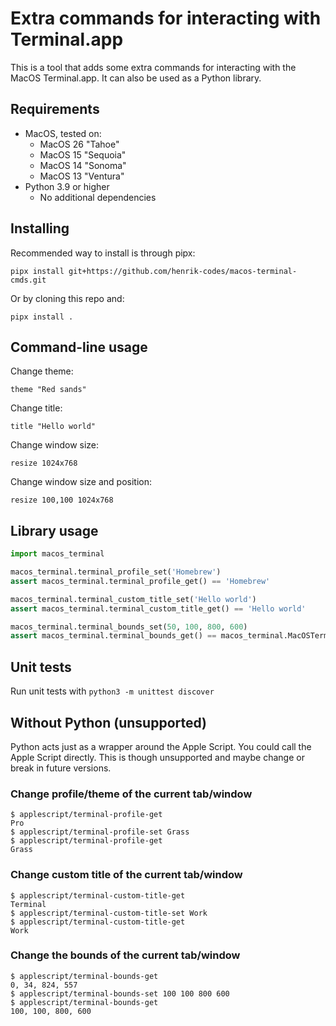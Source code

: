 # Extra commands for interacting with Terminal.app

This is a tool that adds some extra commands for interacting with the
MacOS Terminal.app. It can also be used as a Python library.

## Requirements

* MacOS, tested on:
  - MacOS 26 "Tahoe"
  - MacOS 15 "Sequoia"
  - MacOS 14 "Sonoma"
  - MacOS 13 "Ventura"
* Python 3.9 or higher
  - No additional dependencies

## Installing

Recommended way to install is through pipx:

    pipx install git+https://github.com/henrik-codes/macos-terminal-cmds.git

Or by cloning this repo and:

    pipx install .

## Command-line usage

Change theme:

    theme "Red sands"

Change title:

    title "Hello world"

Change window size:

    resize 1024x768

Change window size and position:

    resize 100,100 1024x768

## Library usage

```py
import macos_terminal

macos_terminal.terminal_profile_set('Homebrew')
assert macos_terminal.terminal_profile_get() == 'Homebrew'

macos_terminal.terminal_custom_title_set('Hello world')
assert macos_terminal.terminal_custom_title_get() == 'Hello world'

macos_terminal.terminal_bounds_set(50, 100, 800, 600)
assert macos_terminal.terminal_bounds_get() == macos_terminal.MacOSTerminalBounds(x=50, y=100, width=800, height=600)
```

## Unit tests

Run unit tests with `python3 -m unittest discover`

## Without Python (unsupported)

Python acts just as a wrapper around the Apple Script. You could call the
Apple Script directly. This is though unsupported and maybe change or break in
future versions.

### Change profile/theme of the current tab/window

    $ applescript/terminal-profile-get
    Pro
    $ applescript/terminal-profile-set Grass
    $ applescript/terminal-profile-get
    Grass

### Change custom title of the current tab/window

    $ applescript/terminal-custom-title-get
    Terminal
    $ applescript/terminal-custom-title-set Work
    $ applescript/terminal-custom-title-get
    Work

### Change the bounds of the current tab/window

    $ applescript/terminal-bounds-get
    0, 34, 824, 557
    $ applescript/terminal-bounds-set 100 100 800 600
    $ applescript/terminal-bounds-get
    100, 100, 800, 600

